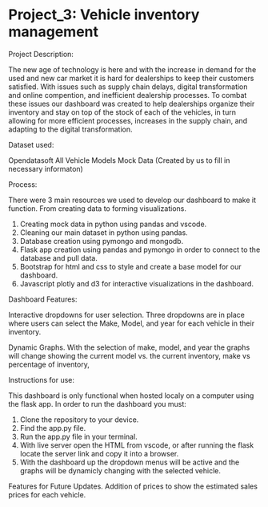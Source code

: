 # Project_3: Vehicle inventory management

Project Description: 

The new age of technology is here and with the increase in demand for the used and new car market it is hard for dealerships to keep their customers satisfied. With issues such as supply chain delays, digital transformation and online compention, and inefficient dealership processes. To combat these issues our dashboard was created to help dealerships organize their inventory and stay on top of the stock of each of the vehicles, in turn allowing for more efficient processes, increases in the supply chain, and adapting to the digital transformation. 

Dataset used: 

Opendatasoft All Vehicle Models
Mock Data (Created by us to fill in necessary informaton) 

Process:

There were 3 main resources we used to develop our dashboard to make it function. From creating data to forming visualizations.
  1. Creating mock data in python using pandas and vscode.
  2. Cleaning our main dataset in python using pandas.
  3. Database creation using pymongo and mongodb.
  4. Flask app creation using pandas and pymongo in order to connect to the database and pull data.
  5. Bootstrap for html and css to style and create a base model for our dashboard.
  6. Javascript plotly and d3 for interactive visualizations in the dashboard.

Dashboard Features: 

Interactive dropdowns for user selection. 
Three dropdowns are in place where users can select the Make, Model, and year for each vehicle in their inventory. 

Dynamic Graphs. 
With the selection of make, model, and year the graphs will change showing the current model vs. the current inventory, make vs percentage of inventory, 

Instructions for use: 

This dashboard is only functional when hosted localy on a computer using the flask app. In order to run the dashboard you must: 
  1. Clone the repository to your device.
  2. Find the app.py file.
  3. Run the app.py file in your terminal.
  4. With live server open the HTML from vscode, or after running the flask locate the server link and copy it into a browser.
  5. With the dashboard up the dropdown menus will be active and the graphs will be dynamicly changing with the selected vehicle.

Features for Future Updates.
  Addition of prices to show the estimated sales prices for each vehicle. 




   
